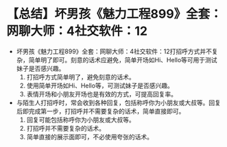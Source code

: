 # 【总结】坏男孩《魅力工程899》全套：网聊大师：4社交软件：12

-   坏男孩《魅力工程899》全套：网聊大师：4社交软件：12打招呼方式并不复杂，简单明了即可。刻意的话术应避免，简单开场如Hi、Hello等可用于测试妹子是否感兴趣。
    1.  打招呼方式简单明了，避免刻意的话术。
    2.  使用简单开场如Hi、Hello等，可测试妹子是否感兴趣。
    3.  表情开场和小朋友开场也是有效的方式，可提高回复率。
-   与陌生人打招呼时，常会收到各种回复，包括称呼你为小朋友或大叔等。回复后即完成第一步，打招呼并不需要复杂的话术，简单直接即可。
    1.  回复可能包括称呼你为小朋友或大叔等。
    2.  打招呼并不需要复杂的话术。
    3.  简单直接的展示面即可，不必使用夸张的话术。